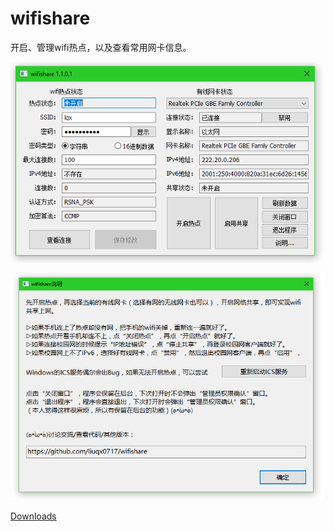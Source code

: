 # wifishare

开启、管理wifi热点，以及查看常用网卡信息。


![ScreenCapture1](/ScreenCapture1.png)

![ScreenCapture2](/ScreenCapture2.png)


[Downloads](https://github.com/liuqx0717/wifishare/releases)
